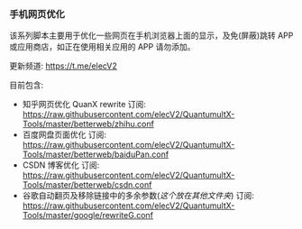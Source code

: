 ### 手机网页优化

该系列脚本主要用于优化一些网页在手机浏览器上面的显示，及免(屏蔽)跳转 APP或应用商店，如正在使用相关应用的 APP 请勿添加。

更新频道: https://t.me/elecV2

目前包含:

- 知乎网页优化 QuanX rewrite 订阅: https://raw.githubusercontent.com/elecV2/QuantumultX-Tools/master/betterweb/zhihu.conf
- 百度网盘页面优化 订阅: https://raw.githubusercontent.com/elecV2/QuantumultX-Tools/master/betterweb/baiduPan.conf
- CSDN 博客优化 订阅: https://raw.githubusercontent.com/elecV2/QuantumultX-Tools/master/betterweb/csdn.conf
- 谷歌自动翻页及移除链接中的多余参数(*这个放在其他文件夹*) 订阅: https://raw.githubusercontent.com/elecV2/QuantumultX-Tools/master/google/rewriteG.conf